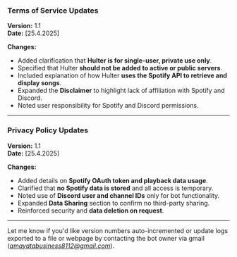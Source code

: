 ### **Terms of Service Updates**

**Version:** 1.1  
**Date:** [25.4.2025]

**Changes:**
- Added clarification that **Hulter is for single-user, private use only**.
- Specified that Hulter **should not be added to active or public servers**.
- Included explanation of how Hulter **uses the Spotify API to retrieve and display songs**.
- Expanded the **Disclaimer** to highlight lack of affiliation with Spotify and Discord.
- Noted user responsibility for Spotify and Discord permissions.

---

### **Privacy Policy Updates**

**Version:** 1.1  
**Date:** [25.4.2025]

**Changes:**
- Added details on **Spotify OAuth token and playback data usage**.
- Clarified that **no Spotify data is stored** and all access is temporary.
- Noted use of **Discord user and channel IDs** only for bot functionality.
- Expanded **Data Sharing** section to confirm no third-party sharing.
- Reinforced security and **data deletion on request**.

---

Let me know if you'd like version numbers auto-incremented or update logs exported to a file or webpage by contacting the bot owner via gmail (*amayatabusiness8112@gmail.com*).
